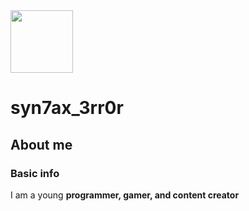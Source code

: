 <img src="https://cdn.discordapp.com/attachments/1039940185657450546/1117925601605587106/logo2.png" width="100"/>


# syn7ax_3rr0r


## About me


### Basic info


I am a young **programmer, gamer, and content creator**
